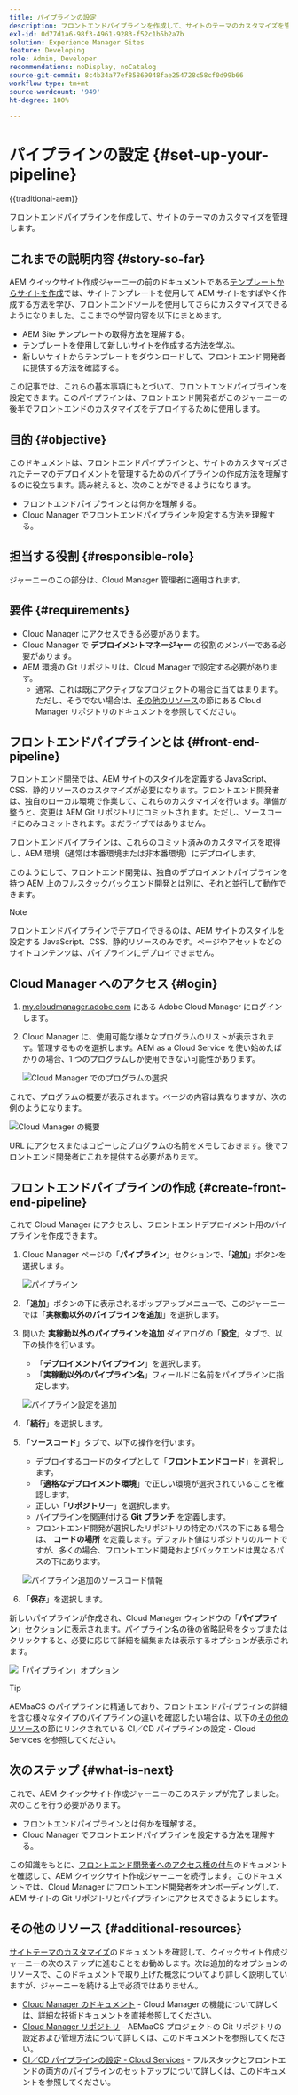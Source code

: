 ```yaml
---
title: パイプラインの設定
description: フロントエンドパイプラインを作成して、サイトのテーマのカスタマイズを管理します。
exl-id: 0d77d1a6-98f3-4961-9283-f52c1b5b2a7b
solution: Experience Manager Sites
feature: Developing
role: Admin, Developer
recommendations: noDisplay, noCatalog
source-git-commit: 8c4b34a77ef85869048fae254728c58cf0d99b66
workflow-type: tm+mt
source-wordcount: '949'
ht-degree: 100%

---
```



# パイプラインの設定 {#set-up-your-pipeline}

{{traditional-aem}}

フロントエンドパイプラインを作成して、サイトのテーマのカスタマイズを管理します。

## これまでの説明内容 {#story-so-far}

AEM クイックサイト作成ジャーニーの前のドキュメントである[テンプレートからサイトを作成](create-site.md)では、サイトテンプレートを使用して AEM サイトをすばやく作成する方法を学び、フロントエンドツールを使用してさらにカスタマイズできるようになりました。ここまでの学習内容を以下にまとめます。

* AEM Site テンプレートの取得方法を理解する。
* テンプレートを使用して新しいサイトを作成する方法を学ぶ。
* 新しいサイトからテンプレートをダウンロードして、フロントエンド開発者に提供する方法を確認する。

この記事では、これらの基本事項にもとづいて、フロントエンドパイプラインを設定できます。このパイプラインは、フロントエンド開発者がこのジャーニーの後半でフロントエンドのカスタマイズをデプロイするために使用します。

## 目的 {#objective}

このドキュメントは、フロントエンドパイプラインと、サイトのカスタマイズされたテーマのデプロイメントを管理するためのパイプラインの作成方法を理解するのに役立ちます。読み終えると、次のことができるようになります。

* フロントエンドパイプラインとは何かを理解する。
* Cloud Manager でフロントエンドパイプラインを設定する方法を理解する。

## 担当する役割 {#responsible-role}

ジャーニーのこの部分は、Cloud Manager 管理者に適用されます。

## 要件 {#requirements}

* Cloud Manager にアクセスできる必要があります。
* Cloud Manager で **デプロイメントマネージャー** の役割のメンバーである必要があります。
* AEM 環境の Git リポジトリは、Cloud Manager で設定する必要があります。
   * 通常、これは既にアクティブなプロジェクトの場合に当てはまります。ただし、そうでない場合は、[その他のリソース](#additional-resources)の節にある Cloud Manager リポジトリのドキュメントを参照してください。

## フロントエンドパイプラインとは {#front-end-pipeline}

フロントエンド開発では、AEM サイトのスタイルを定義する JavaScript、CSS、静的リソースのカスタマイズが必要になります。フロントエンド開発者は、独自のローカル環境で作業して、これらのカスタマイズを行います。準備が整うと、変更は AEM Git リポジトリにコミットされます。ただし、ソースコードにのみコミットされます。まだライブではありません。

フロントエンドパイプラインは、これらのコミット済みのカスタマイズを取得し、AEM 環境（通常は本番環境または非本番環境）にデプロイします。

このようにして、フロントエンド開発は、独自のデプロイメントパイプラインを持つ AEM 上のフルスタックバックエンド開発とは別に、それと並行して動作できます。

>[!NOTE]
>
>フロントエンドパイプラインでデプロイできるのは、AEM サイトのスタイルを設定する JavaScript、CSS、静的リソースのみです。ページやアセットなどのサイトコンテンツは、パイプラインにデプロイできません。

## Cloud Manager へのアクセス {#login}

1. [my.cloudmanager.adobe.com](https://my.cloudmanager.adobe.com/) にある Adobe Cloud Manager にログインします。

1. Cloud Manager に、使用可能な様々なプログラムのリストが表示されます。管理するものを選択します。AEM as a Cloud Service を使い始めたばかりの場合、1 つのプログラムしか使用できない可能性があります。

   ![Cloud Manager でのプログラムの選択](assets/cloud-manager-select-program.png)

これで、プログラムの概要が表示されます。ページの内容は異なりますが、次の例のようになります。

![Cloud Manager の概要](assets/cloud-manager-overview.png)

URL にアクセスまたはコピーしたプログラムの名前をメモしておきます。後でフロントエンド開発者にこれを提供する必要があります。

## フロントエンドパイプラインの作成 {#create-front-end-pipeline}

これで Cloud Manager にアクセスし、フロントエンドデプロイメント用のパイプラインを作成できます。

1. Cloud Manager ページの「**パイプライン**」セクションで、「**追加**」ボタンを選択します。

   ![パイプライン](assets/pipelines-add.png)

1. 「**追加**」ボタンの下に表示されるポップアップメニューで、このジャーニーでは「**実稼動以外のパイプラインを追加**」を選択します。

1. 開いた **実稼動以外のパイプラインを追加** ダイアログの「**設定**」タブで、以下の操作を行います。
   * 「**デプロイメントパイプライン**」を選択します。
   * 「**実稼動以外のパイプライン名**」フィールドに名前をパイプラインに指定します。

   ![パイプライン設定を追加](assets/add-pipeline-configuration.png)

1. 「**続行**」を選択します。

1. 「**ソースコード**」タブで、以下の操作を行います。
   * デプロイするコードのタイプとして「**フロントエンドコード**」を選択します。
   * 「**適格なデプロイメント環境**」で正しい環境が選択されていることを確認します。
   * 正しい「**リポジトリー**」を選択します。
   * パイプラインを関連付ける **Git ブランチ** を定義します。
   * フロントエンド開発が選択したリポジトリの特定のパスの下にある場合は、 **コードの場所** を定義します。デフォルト値はリポジトリのルートですが、多くの場合、フロントエンド開発およびバックエンドは異なるパスの下にあります。

   ![パイプライン追加のソースコード情報](assets/add-pipeline-source-code.png)

1. 「**保存**」を選択します。

新しいパイプラインが作成され、Cloud Manager ウィンドウの「**パイプライン**」セクションに表示されます。パイプライン名の後の省略記号をタップまたはクリックすると、必要に応じて詳細を編集または表示するオプションが表示されます。

![「パイプライン」オプション](assets/new-pipeline.png)

>[!TIP]
>
>AEMaaCS のパイプラインに精通しており、フロントエンドパイプラインの詳細を含む様々なタイプのパイプラインの違いを確認したい場合は、以下の[その他のリソース](#additional-resources)の節にリンクされている CI／CD パイプラインの設定 - Cloud Services を参照してください。

## 次のステップ {#what-is-next}

これで、AEM クイックサイト作成ジャーニーのこのステップが完了しました。次のことを行う必要があります。

* フロントエンドパイプラインとは何かを理解する。
* Cloud Manager でフロントエンドパイプラインを設定する方法を理解する。

この知識をもとに、[フロントエンド開発者へのアクセス権の付与](grant-access.md)のドキュメントを確認して、AEM クイックサイト作成ジャーニーを続行します。このドキュメントでは、Cloud Manager にフロントエンド開発者をオンボーディングして、AEM サイトの Git リポジトリとパイプラインにアクセスできるようにします。

## その他のリソース {#additional-resources}

[サイトテーマのカスタマイズ](customize-theme.md)のドキュメントを確認して、クイックサイト作成ジャーニーの次のステップに進むことをお勧めします。次は追加的なオプションのリソースで、このドキュメントで取り上げた概念についてより詳しく説明していますが、ジャーニーを続ける上で必須ではありません。

* [Cloud Manager のドキュメント](https://experienceleague.adobe.com/docs/experience-manager-cloud-service/onboarding/onboarding-concepts/cloud-manager-introduction.html?lang=ja) - Cloud Manager の機能について詳しくは、詳細な技術ドキュメントを直接参照してください。
* [Cloud Manager リポジトリ](/help/implementing/cloud-manager/managing-code/managing-repositories.md) - AEMaaCS プロジェクトの Git リポジトリの設定および管理方法について詳しくは、このドキュメントを参照してください。
* [CI／CD パイプラインの設定 - Cloud Services](/help/implementing/cloud-manager/configuring-pipelines/introduction-ci-cd-pipelines.md) - フルスタックとフロントエンドの両方のパイプラインのセットアップについて詳しくは、このドキュメントを参照してください。
